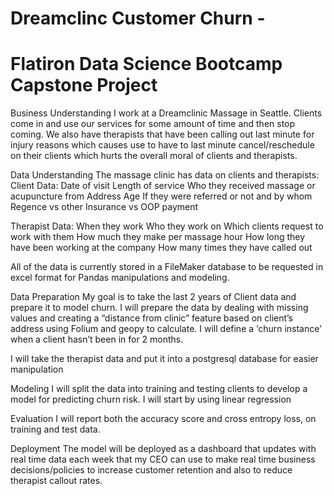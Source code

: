 # Dreamclinc Customer Churn - 
# Flatiron Data Science Bootcamp Capstone Project

Business Understanding
I work at a Dreamclinic Massage in Seattle. Clients come in and use our services for some amount of time and then stop coming. We also have therapists that have been calling out last minute for injury reasons which causes use to have to last minute cancel/reschedule on their clients which hurts the overall moral of clients and therapists.


Data Understanding
The massage clinic has data on clients and therapists:
Client Data: 
Date of visit
Length of service
Who they received massage or acupuncture from
Address
Age
If they were referred or not and by whom
Regence vs other Insurance vs OOP payment


Therapist Data:
When they work
Who they work on
Which clients request to work with them
How much they make per massage hour
How long they have been working at the company
How many times they have called out


All of the data is currently stored in a FileMaker database to be requested in excel format for Pandas manipulations and modeling.

Data Preparation
My goal is to take the last 2 years of Client data and prepare it to model churn. I will prepare the data by dealing with missing values and creating a “distance from clinic” feature based on client’s address using Folium and geopy to calculate. I will define a ‘churn instance’ when a client hasn’t been in for 2 months.

I will take the therapist data and put it into a postgresql database for easier manipulation


Modeling
I will split the data into training and testing clients to develop a model for predicting churn risk.
I will start by using linear regression


Evaluation
I will report both the accuracy score and cross entropy loss, on training and test data.


Deployment
The model will be deployed as a dashboard that updates with real time data each week that my CEO can use to make real time business decisions/policies to increase customer retention and also to reduce therapist callout rates.
